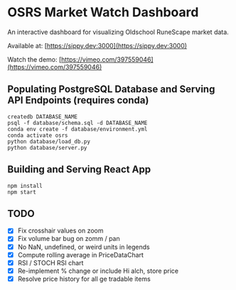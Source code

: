 # OSRS Market Watch Dashboard

An interactive dashboard for visualizing Oldschool RuneScape market data.

Available at: [https://sippy.dev:3000](https://sippy.dev:3000)

Watch the demo: [https://vimeo.com/397559046](https://vimeo.com/397559046)

## Populating PostgreSQL Database and Serving API Endpoints (requires conda)
    createdb DATABASE_NAME
    psql -f database/schema.sql -d DATABASE_NAME
    conda env create -f database/environment.yml
    conda activate osrs
    python database/load_db.py
    python database/server.py

## Building and Serving React App
    npm install
    npm start

## TODO
- [x] Fix crosshair values on zoom
- [x] Fix volume bar bug on zomm / pan
- [x] No NaN, undefined, or weird units in legends
- [x] Compute rolling average in PriceDataChart
- [x] RSI / STOCH RSI chart
- [X] Re-implement % change or include Hi alch, store price
- [x] Resolve price history for all ge tradable items
